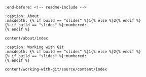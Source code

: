 ```{include} ../README.md
:end-before: <!-- readme-include -->
```

```{toctree}
:caption: About
:maxdepth: {% if build == "slides" %}1{% else %}2{% endif %}
{% if build == "slides" %}:numbered:
{% endif %}

content/about/index
```

```{toctree}
:caption: Working with Git
:maxdepth: {% if build == "slides" %}1{% else %}2{% endif %}
{% if build == "slides" %}:numbered:
{% endif %}

content/working-with-git/source/content/index
```
